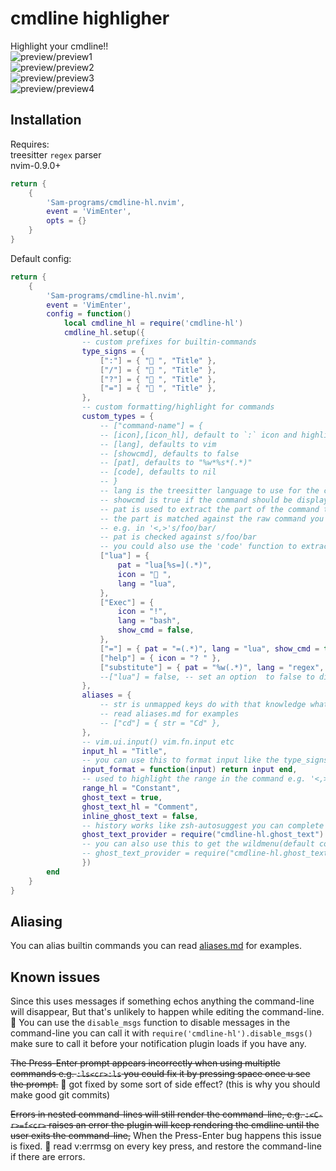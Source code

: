 # cmdline highligher
Highlight your cmdline!!  
![preview/preview1](preview/preview1.png)  
![preview/preview2](preview/preview2.png)  
![preview/preview3](preview/preview3.png)  
![preview/preview4](preview/preview4.png)  
## Installation
Requires:   
treesitter `regex` parser  
nvim-0.9.0+
```lua
return {
    {
        'Sam-programs/cmdline-hl.nvim',
        event = 'VimEnter',
        opts = {}
    }
}
```
Default config:
```lua
return {
    {
        'Sam-programs/cmdline-hl.nvim',
        event = 'VimEnter',
        config = function()
            local cmdline_hl = require('cmdline-hl')
            cmdline_hl.setup({
                -- custom prefixes for builtin-commands
                type_signs = {
                    [":"] = { " ", "Title" },
                    ["/"] = { " ", "Title" },
                    ["?"] = { " ", "Title" },
                    ["="] = { " ", "Title" },
                },
                -- custom formatting/highlight for commands
                custom_types = {
                    -- ["command-name"] = {
                    -- [icon],[icon_hl], default to `:` icon and highlight
                    -- [lang], defaults to vim
                    -- [showcmd], defaults to false
                    -- [pat], defaults to "%w*%s*(.*)"
                    -- [code], defaults to nil
                    -- }
                    -- lang is the treesitter language to use for the commands
                    -- showcmd is true if the command should be displayed or to only show the icon
                    -- pat is used to extract the part of the command that needs highlighting
                    -- the part is matched against the raw command you don't need to worry about ranges
                    -- e.g. in '<,>'s/foo/bar/
                    -- pat is checked against s/foo/bar
                    -- you could also use the 'code' function to extract the part that needs highlighting
                    ["lua"] = {
                        pat = "lua[%s=](.*)",
                        icon = " ",
                        lang = "lua",
                    },
                    ["Exec"] = {
                        icon = "!",
                        lang = "bash",
                        show_cmd = false,
                    },
                    ["="] = { pat = "=(.*)", lang = "lua", show_cmd = true },
                    ["help"] = { icon = "? " },
                    ["substitute"] = { pat = "%w(.*)", lang = "regex", show_cmd = true },
                    --["lua"] = false, -- set an option  to false to disable it
                },
                aliases = {
                    -- str is unmapped keys do with that knowledge what you will
                    -- read aliases.md for examples
                    -- ["cd"] = { str = "Cd" },
                },
                -- vim.ui.input() vim.fn.input etc
                input_hl = "Title",
                -- you can use this to format input like the type_signs table
                input_format = function(input) return input end,
                -- used to highlight the range in the command e.g. '<,>' in '<,>'s
                range_hl = "Constant",
                ghost_text = true,
                ghost_text_hl = "Comment",
                inline_ghost_text = false,
                -- history works like zsh-autosuggest you can complete it by pressing <up>
                ghost_text_provider = require("cmdline-hl.ghost_text").history,
                -- you can also use this to get the wildmenu(default completion)'s suggestion
                -- ghost_text_provider = require("cmdline-hl.ghost_text").history,
                })
        end
    }
}
```
## Aliasing
You can alias builtin commands you can read [aliases.md](/aliases.md) for examples.

## Known issues
Since this uses messages if something echos anything the command-line will disappear, But that's unlikely to happen while editing the command-line. 
🔨 You can use the `disable_msgs` function to disable messages in the command-line you can call it with `require('cmdline-hl').disable_msgs()` make sure to call it before your notification plugin loads if you have any.

~~The Press-Enter prompt appears incorrectly when using multiptle commands e.g. `:ls<cr>:ls` you could fix it by pressing space once u see the prompt.~~
🔨 got fixed by some sort of side effect? (this is why you should make good git commits)

~~Errors in nested command-lines will still render the command-line, e.g. `:<C-r>=f<cr>` raises an error the plugin will keep rendering the cmdline until the user exits the command-line,~~ 
When the Press-Enter bug happens this issue is fixed.
🔨 read v:errmsg on every key press, and restore the command-line if there are errors.
